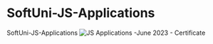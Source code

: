 # SoftUni-JS-Applications
 SoftUni-JS-Applications
![JS Applications -June 2023 - Certificate](https://github.com/bebo13133/SoftUni-JS-Applications/assets/85155699/429527da-e3a3-4c87-9834-be4bf6c62f27)
